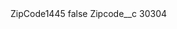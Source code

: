 <?xml version="1.0" encoding="UTF-8"?>
<CustomMetadata xmlns="http://soap.sforce.com/2006/04/metadata" xmlns:xsi="http://www.w3.org/2001/XMLSchema-instance" xmlns:xsd="http://www.w3.org/2001/XMLSchema">
    <label>ZipCode1445</label>
    <protected>false</protected>
    <values>
        <field>Zipcode__c</field>
        <value xsi:type="xsd:string">30304</value>
    </values>
</CustomMetadata>
